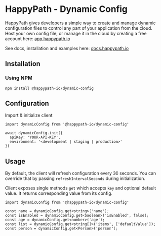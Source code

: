 # HappyPath - Dynamic Config

HappyPath gives developers a simple way to create and manage dynamic configuration files to control any part of your application from the cloud. Host  your own config file, or manage it in the cloud by creating a free account here: [app.happypath.io](https://app.happypath.io/#auth-sign-up)

See docs, installation and examples here: [docs.happypath.io](https://docs.happypath.io)

## Installation

### Using NPM
`npm install @happypath-io/dynamic-config`

## Configuration

Import & initialize client
```
import dynamicConfig from '@happypath-io/dynamic-config'

await dynamicConfig.init({
  apiKey: 'YOUR-API-KEY',
  environment: '<development | staging | production>'
})
```

## Usage

By default, the client will refresh configuration every 30 seconds. You can override that by passing `refreshIntervalSeconds` during initialization.

Client exposes single methods `get` which accepts `key` and optional default value. It returns corresponding value from its config.

```
import dynamicConfig from '@happypath-io/dynamic-config'

const name = dynamicConfig.get<string>('name');
const isEnabled = dynamicConfig.get<boolean>('isEnabled', false);
const age = dynamicConfig.get<number>('age');
const list = dynamicConfig.get<string[]>('items', ['defaultValue']);
const person = dynamicConfig.get<Person>('person');
```
